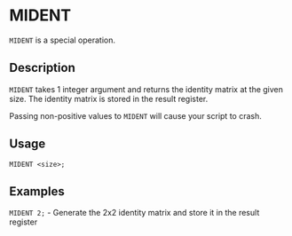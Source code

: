 # MIDENT

`MIDENT` is a special operation.

## Description

`MIDENT` takes 1 integer argument and returns the identity matrix at the given size. The identity matrix is stored in
the result register.

Passing non-positive values to `MIDENT` will cause your script to crash.

## Usage

`MIDENT <size>;`

## Examples

`MIDENT 2;` - Generate the 2x2 identity matrix and store it in the result register
